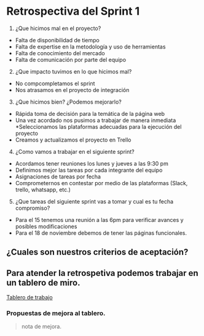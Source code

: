 # Retrospectiva del Sprint 1

1. ¿Que hicimos mal en el proyecto?

* Falta de disponibilidad de tiempo
* Falta de expertise en la metodología y uso de herramientas
* Falta de conocimiento del mercado
* Falta de comunicación por parte del equipo

2. ¿Que impacto tuvimos en lo que hicimos mal?

* No compcompletamos el sprint
* Nos atrasamos en el proyecto de integración

3. ¿Que hicimos bien? ¿Podemos mejorarlo?

* Rápida toma de decisión para la temática de la página web
* Una vez acordado nos pusimos a trabajar de manera inmediata
*Seleccionamos las plataformas adecuadas para la ejecución del proyecto
* Creamos y actualizamos el proyecto en Trello

4. ¿Como vamos a trabajar en el siguiente sprint?

* Acordamos tener reuniones los lunes y jueves a las 9:30 pm
* Definimos mejor las tareas por cada integrante del equipo
* Asignaciones de tareas por fecha
* Comprometernos en contestar por medio de las plataformas (Slack, trello, whatsapp, etc.)


5. ¿Que tareas del siguiente sprint vas a tomar y cual es tu fecha compromiso?

* Para el 15 tenemos una reunión a las 6pm para verificar avances y posibles modificaciones
* Para el 18 de noviembre debemos de tener las páginas funcionales.





## ¿Cuales son nuestros criterios de aceptación?

## Para atender la retrospetiva podemos trabajar en un tablero de miro.
[Tablero de trabajo](https://miro.com/welcomeonboard/WkRzSkZ3dk1veGFibW5jWDUyVEdmOFJIOTl0ZUhHWXY4SkVFM09URUlyZm9pTTNoY1hWdmtjRmhDbzJCVUVNTXwzMDc0NDU3MzU4Nzg5NTE5Mzg3?invite_link_id=107005463654)

### Propuestas de mejora al tablero.
> nota de mejora.
